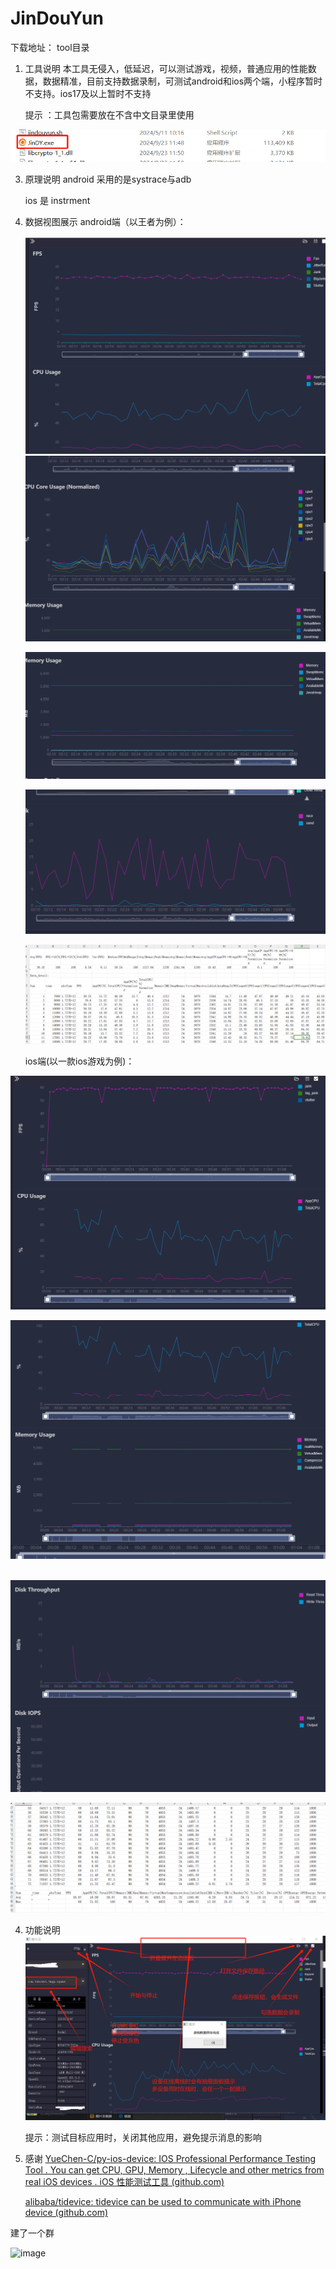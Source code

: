 # JinDouYun


下载地址：
tool目录



1. 工具说明
   本工具无侵入，低延迟，可以测试游戏，视频，普通应用的性能数据，数据精准，目前支持数据录制，可测试android和ios两个端，小程序暂时不支持。ios17及以上暂时不支持
 
   
   

   提示 ：工具包需要放在不含中文目录里使用

![d271ae5e-c85b-48d6-82aa-0a6c7f409e29](https://github.com/QiangZL95/JinDouYun/blob/main/images/d271ae5e-c85b-48d6-82aa-0a6c7f409e29.png)



3. 原理说明
   android 采用的是systrace与adb


   ios 是 instrment

5. 数据视图展示
   android端（以王者为例）：
   
   

   ![5e92f7e8-8062-4825-8e3b-be6549716438](https://github.com/QiangZL95/JinDouYun/blob/main/images/5e92f7e8-8062-4825-8e3b-be6549716438.png)
    ![loading-ag-145](https://github.com/QiangZL95/JinDouYun/blob/main/images/2cba49f9-51fb-407f-a309-1a727470d00c.png)

   ![loading-ag-147](https://github.com/QiangZL95/JinDouYun/blob/main/images/47e98ace-69fc-4874-b75d-9a971d80f7f6.png)

   ![loading-ag-149](https://github.com/QiangZL95/JinDouYun/blob/main/images/0a88301f-b9ea-4df6-b16b-5d65f9e3cf3d.png)

   ![loading-ag-151](https://github.com/QiangZL95/JinDouYun/blob/main/images/7916f935-f7a0-49af-ae1d-5db2e8ebcfbf.png)





   ios端(以一款ios游戏为例)：

![loading-ag-153](https://github.com/QiangZL95/JinDouYun/blob/main/images/7b2bd50a-8ab1-4db0-9150-b3af91f646df.png)



![loading-ag-155](https://github.com/QiangZL95/JinDouYun/blob/main/images/689b24a9-3152-4fe1-9365-dc915b0d9574.png)

        ![loading-ag-157](https://github.com/QiangZL95/JinDouYun/blob/main/images/7b5beb10-d51b-4fd3-86bf-879040f09419.png)

![loading-ag-159](https://github.com/QiangZL95/JinDouYun/blob/main/images/3b1a0d82-12fb-434c-8147-2bba13deb22b.png)

4. 功能说明
      ![39c10ed6-4597-4df4-b713-b09e46c80cb0](https://github.com/QiangZL95/JinDouYun/blob/main/images/39c10ed6-4597-4df4-b713-b09e46c80cb0.png)
   
   

   提示：测试目标应用时，关闭其他应用，避免提示消息的影响



6. 感谢
   [YueChen-C/py-ios-device: IOS Professional Performance Testing Tool . You can get CPU, GPU, Memory , Lifecycle and other metrics from real iOS devices . iOS 性能测试工具 (github.com)](https://github.com/YueChen-C/py-ios-device)


   [alibaba/tidevice: tidevice can be used to communicate with iPhone device (github.com)](https://github.com/alibaba/tidevice)



建了一个群





![image](https://github.com/user-attachments/assets/18bbc034-58bf-40ec-8458-f6e7e31628c2)

